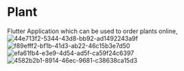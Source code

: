 # Plant

Flutter Application which can be used to order plants online,
![44e713f2-5344-43d8-bb92-ad1492243a9f](https://user-images.githubusercontent.com/76782291/200178068-74ea7d8f-9b03-4edd-ab60-f60bc0d935bd.jpg)
![f89efff2-bf1b-41d3-ab22-46c15b3e7d50](https://user-images.githubusercontent.com/76782291/200178053-27badb7a-5d62-4538-b2d1-1286068f4e40.jpg)
![efa61fb4-e3e9-4d54-ad5f-ca59f24c6397](https://user-images.githubusercontent.com/76782291/200178057-8da7064b-e4b8-4123-9fa7-8bc49f7da185.jpg)
![4582b2b1-8914-46ec-9681-c38638ca15d3](https://user-images.githubusercontent.com/76782291/200178076-f6b1f085-6265-4a75-97c4-b6a366fce120.jpg)
